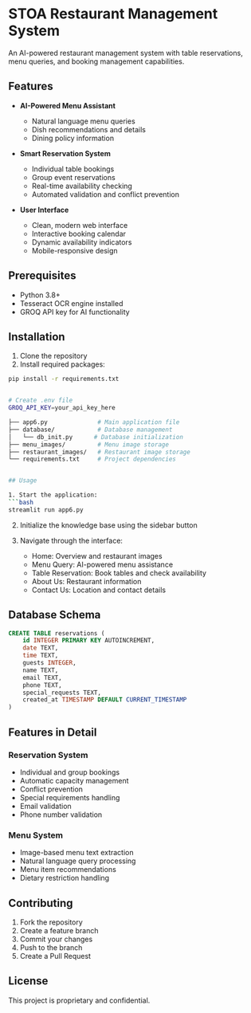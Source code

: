 # STOA Restaurant Management System

An AI-powered restaurant management system with table reservations, menu queries, and booking management capabilities.

## Features

- **AI-Powered Menu Assistant**
  - Natural language menu queries
  - Dish recommendations and details
  - Dining policy information

- **Smart Reservation System**
  - Individual table bookings
  - Group event reservations
  - Real-time availability checking
  - Automated validation and conflict prevention

- **User Interface**
  - Clean, modern web interface
  - Interactive booking calendar
  - Dynamic availability indicators
  - Mobile-responsive design

## Prerequisites

- Python 3.8+
- Tesseract OCR engine installed
- GROQ API key for AI functionality

## Installation

1. Clone the repository
2. Install required packages:
```bash
pip install -r requirements.txt


# Create .env file
GROQ_API_KEY=your_api_key_here

├── app6.py              # Main application file
├── database/            # Database management
│   └── db_init.py      # Database initialization
├── menu_images/         # Menu image storage
├── restaurant_images/   # Restaurant image storage
└── requirements.txt     # Project dependencies


## Usage

1. Start the application:
```bash
streamlit run app6.py
```

2. Initialize the knowledge base using the sidebar button

3. Navigate through the interface:
   - Home: Overview and restaurant images
   - Menu Query: AI-powered menu assistance
   - Table Reservation: Book tables and check availability
   - About Us: Restaurant information
   - Contact Us: Location and contact details

## Database Schema

```sql
CREATE TABLE reservations (
    id INTEGER PRIMARY KEY AUTOINCREMENT,
    date TEXT,
    time TEXT,
    guests INTEGER,
    name TEXT,
    email TEXT,
    phone TEXT,
    special_requests TEXT,
    created_at TIMESTAMP DEFAULT CURRENT_TIMESTAMP
)
```

## Features in Detail

### Reservation System
- Individual and group bookings
- Automatic capacity management
- Conflict prevention
- Special requirements handling
- Email validation
- Phone number validation

### Menu System
- Image-based menu text extraction
- Natural language query processing
- Menu item recommendations
- Dietary restriction handling

## Contributing

1. Fork the repository
2. Create a feature branch
3. Commit your changes
4. Push to the branch
5. Create a Pull Request

## License

This project is proprietary and confidential.
